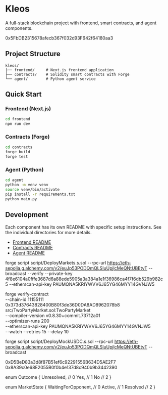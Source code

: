 # Kleos

A full-stack blockchain project with frontend, smart contracts, and agent components.

0x5FbDB2315678afecb367f032d93F642f64180aa3

## Project Structure

```
kleos/
├── frontend/     # Next.js frontend application
├── contracts/    # Solidity smart contracts with Forge
└── agent/        # Python agent service
```

## Quick Start

### Frontend (Next.js)

```bash
cd frontend
npm run dev
```

### Contracts (Forge)

```bash
cd contracts
forge build
forge test
```

### Agent (Python)

```bash
cd agent
python -m venv venv
source venv/bin/activate
pip install -r requirements.txt
python main.py
```

## Development

Each component has its own README with specific setup instructions. See the individual directories for more details.

- [Frontend README](./frontend/README.md)
- [Contracts README](./contracts/README.md)
- [Agent README](./agent/README.md)

forge script script/DeployMarkets.s.sol --rpc-url https://eth-sepolia.g.alchemy.com/v2/euJp53PODQmQLSIuUpjlcMeQNtUBEtvT --broadcast --verify --private-key 4f8e6104a0fffe3687d6a88ede5905a3a384a1e1f36986ca4f7f6db529b982c5 --etherscan-api-key PAUMQNA5KRIYWVV6J65YG46MYY14GVNJW5

forge verify-contract \
  --chain-id 11155111 \
  0x373d37643828400B80f3de36D0DA8AD8962078b8 \
  src/TwoPartyMarket.sol:TwoPartyMarket \
  --compiler-version v0.8.30+commit.73712a01 \
  --optimizer-runs 200 \
  --etherscan-api-key PAUMQNA5KRIYWVV6J65YG46MYY14GVNJW5 \
  --watch --retries 15 --delay 10

   forge script script/DeployMockUSDC.s.sol --rpc-url https://eth-sepolia.g.alchemy.com/v2/euJp53PODQmQLSIuUpjlcMeQNtUBEtvT --broadcast

  0xD5BeD83a3d8f87B51ef6c92291556B634D5AE2F7
  0x8A39c0e68E2055B0f0b4e137d8c940b9b3442390

  enum Outcome { 
    Unresolved,  // 0
    Yes,         // 1
    No           // 2
}

enum MarketState {
    WaitingForOpponent,  // 0
    Active,              // 1
    Resolved             // 2
}